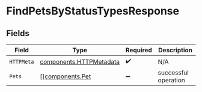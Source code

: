 # FindPetsByStatusTypesResponse


## Fields

| Field                                                              | Type                                                               | Required                                                           | Description                                                        |
| ------------------------------------------------------------------ | ------------------------------------------------------------------ | ------------------------------------------------------------------ | ------------------------------------------------------------------ |
| `HTTPMeta`                                                         | [components.HTTPMetadata](../../models/components/httpmetadata.md) | :heavy_check_mark:                                                 | N/A                                                                |
| `Pets`                                                             | [][components.Pet](../../models/components/pet.md)                 | :heavy_minus_sign:                                                 | successful operation                                               |